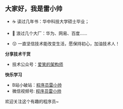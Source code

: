 ## 大家好，我是雷小帅

- ☕ 读过几年书：华中科技大学硕士毕业；

- 🌟 浪过几个大厂：华为、网易、百度……

- 😗 一直坚信技术能改变生活，愿保持初心，加油技术人！

**分享技术干货**

- 技术公众号：[爱笑的架构师](https://github.com/CoderLeixiaoshuai/java-eight-part#boy-%E5%85%B3%E4%BA%8E%E6%88%91)

**快乐学习**

- B站小破站：[程序员雷小帅](https://space.bilibili.com/1997769079)
- 微信视频号: [程序员雷小帅](https://cdn.jsdelivr.net/gh/CoderLeixiaoshuai/assets/202102/456-2021-05-01-01-24-17.jpg)

欢迎关注这个有趣的程序员~

